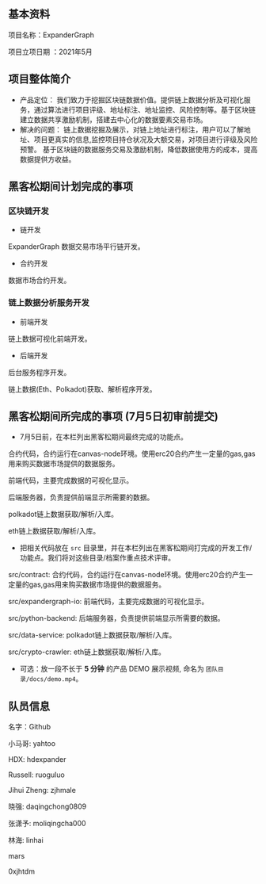 ## 基本资料

项目名称：ExpanderGraph

项目立项日期 ：2021年5月

## 项目整体简介
- 产品定位：
我们致力于挖掘区块链数据价值。提供链上数据分析及可视化服务，通过算法进行项目评级、地址标注、地址监控、风险控制等。基于区块链建立数据共享激励机制，搭建去中心化的数据要素交易市场。
- 解决的问题：
链上数据挖掘及展示，对链上地址进行标注，用户可以了解地址、项目更真实的信息,监控项目持仓状况及大额交易，对项目进行评级及风险预警。
基于区块链的数据服务交易及激励机制，降低数据使用方的成本，提高数据提供方收益。


## 黑客松期间计划完成的事项

### 区块链开发
- 链开发

ExpanderGraph 数据交易市场平行链开发。
- 合约开发

数据市场合约开发。

### 链上数据分析服务开发

- 前端开发

链上数据可视化前端开发。
- 后端开发

后台服务程序开发。

链上数据(Eth、Polkadot)获取、解析程序开发。


## 黑客松期间所完成的事项 (7月5日初审前提交)
- 7月5日前，在本栏列出黑客松期间最终完成的功能点。

合约代码，合约运行在canvas-node环境。使用erc20合约产生一定量的gas,gas用来购买数据市场提供的数据服务。

前端代码，主要完成数据的可视化显示。

后端服务器，负责提供前端显示所需要的数据。

polkadot链上数据获取/解析/入库。

eth链上数据获取/解析/入库。

- 把相关代码放在 `src` 目录里，并在本栏列出在黑客松期间打完成的开发工作/功能点。我们将对这些目录/档案作重点技术评审。

src/contract: 合约代码，合约运行在canvas-node环境。使用erc20合约产生一定量的gas,gas用来购买数据市场提供的数据服务。

src/expandergraph-io: 前端代码，主要完成数据的可视化显示。

src/python-backend: 后端服务器，负责提供前端显示所需要的数据。

src/data-service: polkadot链上数据获取/解析/入库。

src/crypto-crawler: eth链上数据获取/解析/入库。

- 可选：放一段不长于 **5 分钟** 的产品 DEMO 展示视频, 命名为 `团队目录/docs/demo.mp4`。
## 队员信息

名字：Github

小马哥: yahtoo

HDX: hdexpander

Russell: ruoguluo

Jihui Zheng: zjhmale

晓强: daqingchong0809

张潇予: moliqingcha000

林海: linhai

mars

0xjhtdm




